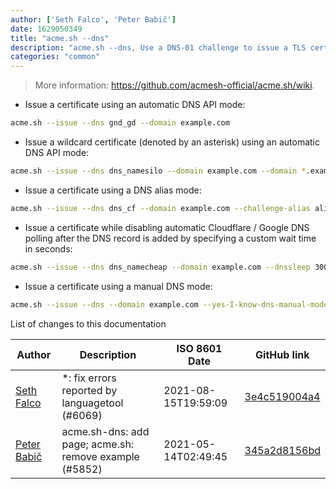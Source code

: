 ```yaml
---
author: ['Seth Falco', 'Peter Babič']
date: 1629050349
title: "acme.sh --dns"
description: "acme.sh --dns, Use a DNS-01 challenge to issue a TLS certificate."
categories: "common"
---
```

> More information: <https://github.com/acmesh-official/acme.sh/wiki>.

- Issue a certificate using an automatic DNS API mode:

```bash
acme.sh --issue --dns gnd_gd --domain example.com
```

- Issue a wildcard certificate (denoted by an asterisk) using an automatic DNS API mode:

```bash
acme.sh --issue --dns dns_namesilo --domain example.com --domain *.example.com
```

- Issue a certificate using a DNS alias mode:

```bash
acme.sh --issue --dns dns_cf --domain example.com --challenge-alias alias-for-example-validation.com
```

- Issue a certificate while disabling automatic Cloudflare / Google DNS polling after the DNS record is added by specifying a custom wait time in seconds:

```bash
acme.sh --issue --dns dns_namecheap --domain example.com --dnssleep 300
```

- Issue a certificate using a manual DNS mode:

```bash
acme.sh --issue --dns --domain example.com --yes-I-know-dns-manual-mode-enough-go-ahead-please
```
List of changes to this documentation


Author | Description | ISO 8601 Date | GitHub link
------|-----|-----|-----
[Seth Falco](mailto:seth@falco.fun) | *: fix errors reported by languagetool (#6069) | 2021-08-15T19:59:09 | [3e4c519004a4](https://github.com/tldr-pages/tldr/commit/3e4c519004a471c861cdc609fd7239ee3355671c)
[Peter Babič](mailto:peter@babic.dev) | acme.sh-dns: add page; acme.sh: remove example (#5852) | 2021-05-14T02:49:45 | [345a2d8156bd](https://github.com/tldr-pages/tldr/commit/345a2d8156bd54aec45695b756d8dcffcef91b0e)

